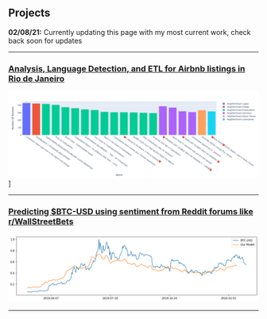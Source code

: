 ## Projects

**02/08/21:** Currently updating this page with my most current work,
check back soon for updates

---

### [Analysis, Language Detection, and ETL for Airbnb listings in Rio de Janeiro](/projects/rio.md)

![barplot](images/bar.png)]

---

### [Predicting $BTC-USD using sentiment from Reddit forums like r/WallStreetBets](/projects/btc.md)

![btc_year](images/btc_forecast_ALL.png)

---
